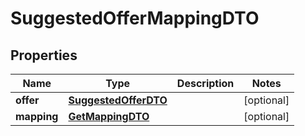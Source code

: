

# SuggestedOfferMappingDTO

## Properties

Name | Type | Description | Notes
------------ | ------------- | ------------- | -------------
**offer** | [**SuggestedOfferDTO**](SuggestedOfferDTO.md) |  |  [optional]
**mapping** | [**GetMappingDTO**](GetMappingDTO.md) |  |  [optional]




